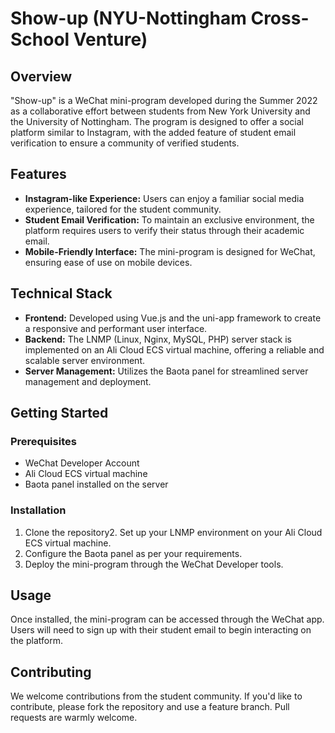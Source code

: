 # Show-up (NYU-Nottingham Cross-School Venture)

## Overview
"Show-up" is a WeChat mini-program developed during the Summer 2022 as a collaborative effort between students from New York University and the University of Nottingham. The program is designed to offer a social platform similar to Instagram, with the added feature of student email verification to ensure a community of verified students.

## Features
- **Instagram-like Experience:** Users can enjoy a familiar social media experience, tailored for the student community.
- **Student Email Verification:** To maintain an exclusive environment, the platform requires users to verify their status through their academic email.
- **Mobile-Friendly Interface:** The mini-program is designed for WeChat, ensuring ease of use on mobile devices.

## Technical Stack
- **Frontend:** Developed using Vue.js and the uni-app framework to create a responsive and performant user interface.
- **Backend:** The LNMP (Linux, Nginx, MySQL, PHP) server stack is implemented on an Ali Cloud ECS virtual machine, offering a reliable and scalable server environment.
- **Server Management:** Utilizes the Baota panel for streamlined server management and deployment.

## Getting Started

### Prerequisites
- WeChat Developer Account
- Ali Cloud ECS virtual machine
- Baota panel installed on the server

### Installation
1. Clone the repository2. Set up your LNMP environment on your Ali Cloud ECS virtual machine.
3. Configure the Baota panel as per your requirements.
4. Deploy the mini-program through the WeChat Developer tools.

## Usage
Once installed, the mini-program can be accessed through the WeChat app. Users will need to sign up with their student email to begin interacting on the platform.

## Contributing
We welcome contributions from the student community. If you'd like to contribute, please fork the repository and use a feature branch. Pull requests are warmly welcome.


